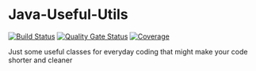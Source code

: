 # Java-Useful-Utils
[![Build Status](https://travis-ci.com/SimonHarmonicMinor/Java-Useful-Utils.svg?branch=master)](https://travis-ci.com/SimonHarmonicMinor/Java-Useful-Utils)
[![Quality Gate Status](https://sonarcloud.io/api/project_badges/measure?project=SimonHarmonicMinor_Java-Useful-Utils&metric=alert_status)](https://sonarcloud.io/dashboard?id=SimonHarmonicMinor_Java-Useful-Utils)
[![Coverage](https://sonarcloud.io/api/project_badges/measure?project=SimonHarmonicMinor_Java-Useful-Utils&metric=coverage)](https://sonarcloud.io/dashboard?id=SimonHarmonicMinor_Java-Useful-Utils)

Just some useful classes for everyday coding that might make your code shorter and cleaner
